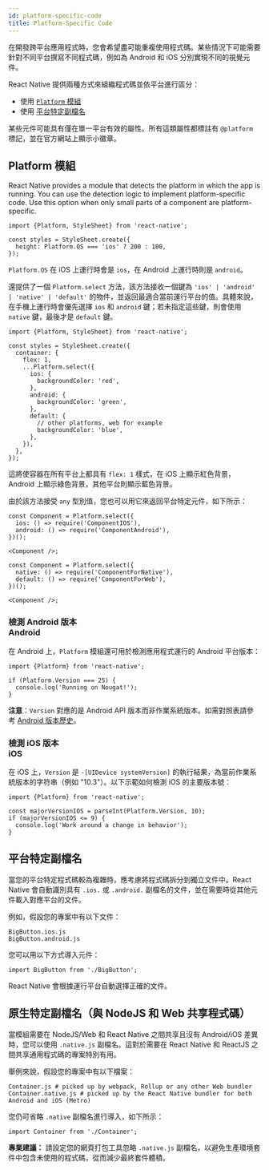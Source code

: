 ```yaml
---
id: platform-specific-code
title: Platform-Specific Code
---
```


在開發跨平台應用程式時，您會希望盡可能重複使用程式碼。某些情況下可能需要針對不同平台撰寫不同程式碼，例如為 Android 和 iOS 分別實現不同的視覺元件。

React Native 提供兩種方式來組織程式碼並依平台進行區分：

- 使用 [`Platform` 模組](platform-specific-code.md#platform-module)
- 使用 [平台特定副檔名](platform-specific-code.md#platform-specific-extensions)

某些元件可能具有僅在單一平台有效的屬性。所有這類屬性都標註有 `@platform` 標記，並在官方網站上顯示小徽章。

## Platform 模組

React Native provides a module that detects the platform in which the app is running. You can use the detection logic to implement platform-specific code. Use this option when only small parts of a component are platform-specific.

```tsx
import {Platform, StyleSheet} from 'react-native';

const styles = StyleSheet.create({
  height: Platform.OS === 'ios' ? 200 : 100,
});
```

`Platform.OS` 在 iOS 上運行時會是 `ios`，在 Android 上運行時則是 `android`。

還提供了一個 `Platform.select` 方法，該方法接收一個鍵為 `'ios' | 'android' | 'native' | 'default'` 的物件，並返回最適合當前運行平台的值。具體來說，在手機上運行時會優先選擇 `ios` 和 `android` 鍵；若未指定這些鍵，則會使用 `native` 鍵，最後才是 `default` 鍵。

```tsx
import {Platform, StyleSheet} from 'react-native';

const styles = StyleSheet.create({
  container: {
    flex: 1,
    ...Platform.select({
      ios: {
        backgroundColor: 'red',
      },
      android: {
        backgroundColor: 'green',
      },
      default: {
        // other platforms, web for example
        backgroundColor: 'blue',
      },
    }),
  },
});
```

這將使容器在所有平台上都具有 `flex: 1` 樣式，在 iOS 上顯示紅色背景，Android 上顯示綠色背景，其他平台則顯示藍色背景。

由於該方法接受 `any` 型別值，您也可以用它來返回平台特定元件，如下所示：

```tsx
const Component = Platform.select({
  ios: () => require('ComponentIOS'),
  android: () => require('ComponentAndroid'),
})();

<Component />;
```

```tsx
const Component = Platform.select({
  native: () => require('ComponentForNative'),
  default: () => require('ComponentForWeb'),
})();

<Component />;
```

### 檢測 Android 版本 <div class="label android" title="此部分與 Android 平台相關">Android</div>

在 Android 上，`Platform` 模組還可用於檢測應用程式運行的 Android 平台版本：

```tsx
import {Platform} from 'react-native';

if (Platform.Version === 25) {
  console.log('Running on Nougat!');
}
```

**注意**：`Version` 對應的是 Android API 版本而非作業系統版本。如需對照表請參考 [Android 版本歷史](https://en.wikipedia.org/wiki/Android_version_history#Overview)。

### 檢測 iOS 版本 <div class="label ios" title="此部分與 iOS 平台相關">iOS</div>

在 iOS 上，`Version` 是 `-[UIDevice systemVersion]` 的執行結果，為當前作業系統版本的字符串（例如 "10.3"）。以下示範如何檢測 iOS 的主要版本號：

```tsx
import {Platform} from 'react-native';

const majorVersionIOS = parseInt(Platform.Version, 10);
if (majorVersionIOS <= 9) {
  console.log('Work around a change in behavior');
}
```

## 平台特定副檔名

當您的平台特定程式碼較為複雜時，應考慮將程式碼拆分到獨立文件中。React Native 會自動識別具有 `.ios.` 或 `.android.` 副檔名的文件，並在需要時從其他元件載入對應平台的文件。

例如，假設您的專案中有以下文件：

```shell
BigButton.ios.js
BigButton.android.js
```

您可以用以下方式導入元件：

```tsx
import BigButton from './BigButton';
```

React Native 會根據運行平台自動選擇正確的文件。

## 原生特定副檔名（與 NodeJS 和 Web 共享程式碼）

當模組需要在 NodeJS/Web 和 React Native 之間共享且沒有 Android/iOS 差異時，您可以使用 `.native.js` 副檔名。這對於需要在 React Native 和 ReactJS 之間共享通用程式碼的專案特別有用。

舉例來說，假設您的專案中有以下檔案：

```shell
Container.js # picked up by webpack, Rollup or any other Web bundler
Container.native.js # picked up by the React Native bundler for both Android and iOS (Metro)
```

您仍可省略 `.native` 副檔名進行導入，如下所示：

```tsx
import Container from './Container';
```

**專業建議：** 請設定您的網頁打包工具忽略 `.native.js` 副檔名，以避免生產環境套件中包含未使用的程式碼，從而減少最終套件體積。